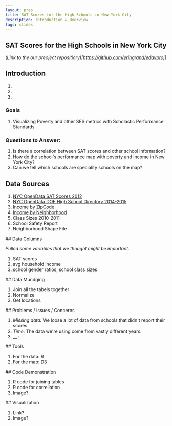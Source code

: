 ```yaml
---
layout: pres
title: SAT Scores for the High Schools in New York City
description: Introduction & Overview
tags: slides
---
```


<section>

# SAT Scores for the High Schools in New York City
_(Link to the our preoject repositiory)[https://github.com/eringrand/edavproj]_
</section>


<section>

# Introduction 

1. 
1. 
1. 

</section>


<section>

### Goals
1. Visualizing Poverty and other SES metrics with Scholastic Performance Standards

### Questions to Answer: 
1. Is there a correlation between SAT scores and other school information?
1. How do the school's performance map with poverty and income in New York City?
1. Can we tell which schools are speciality schools on the map?

</section>



<section>

# Data Sources 

1. [NYC OpenData SAT Scores 2012](https://data.cityofnewyork.us/Education/SAT-Results/f9bf-2cp4)
1. [NYC OpenData DOE High School Directory 2014-2015](https://data.cityofnewyork.us/Education/DOE-High-School-Directory-2014-2015/n3p6-zve2)
1. [Income by ZipCode](http://zipatlas.com/us/city-comparison/median-household-income.html)
1. [Income by Neighborhood](http://furmancenter.org/research/sonychan/2013-state-of-new-york-citys-housing-and-neighborhoods-report)
1. Class Sizes 2010-2011
1. School Safety Report
1. Neighborhood Shape File

</section>


<section>
## Data Columns

_Pulled some variables that we thought might be important._

1. SAT scores 
1. avg household income
1. school gender ratios, school class sizes

</section>

<section>
## Data Mundging

1. Join all the tabels together
1. Normalize
1. Get locations

</section>



<section>
## Problems / Issues / Concerns

1. _Missing data:_ We loose a lot of data from schools that didn't report their scores.
1. _Time:_ The data we're using come from vastly different years. 
1. __ : 

</section>

<section>
## Tools

1. For the data: R
2. For the map: D3

</section>

<section>
## Code Demonstration

1. R code for joining tables
1. R code for correllation 
1. Image? 

</section>



<section>
## Visualization

1. Link?
1. Image? 

</section>





